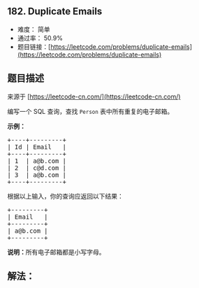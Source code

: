 ## 182. Duplicate Emails

- 难度： 简单
- 通过率： 50.9%
- 题目链接：[https://leetcode.com/problems/duplicate-emails](https://leetcode.com/problems/duplicate-emails)


## 题目描述

来源于 [https://leetcode-cn.com/](https://leetcode-cn.com/)

<p>编写一个 SQL 查询，查找&nbsp;<code>Person</code> 表中所有重复的电子邮箱。</p>

<p><strong>示例：</strong></p>

<pre>+----+---------+
| Id | Email   |
+----+---------+
| 1  | a@b.com |
| 2  | c@d.com |
| 3  | a@b.com |
+----+---------+
</pre>

<p>根据以上输入，你的查询应返回以下结果：</p>

<pre>+---------+
| Email   |
+---------+
| a@b.com |
+---------+
</pre>

<p><strong>说明：</strong>所有电子邮箱都是小写字母。</p>


## 解法：